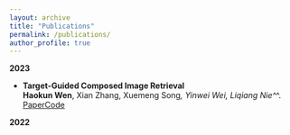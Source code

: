 ```yaml
---
layout: archive
title: "Publications"
permalink: /publications/
author_profile: true
---
```


**2023**
  - **Target-Guided Composed Image Retrieval**   
    **Haokun Wen**, Xian Zhang, Xuemeng Song<sup>*</sup>, Yinwei Wei, Liqiang Nie^*^.  
    [Paper](https://arxiv.org/pdf/2309.01366.pdf)[Code](https://anosite.wixsite.com/tg-cir)

**2022**
